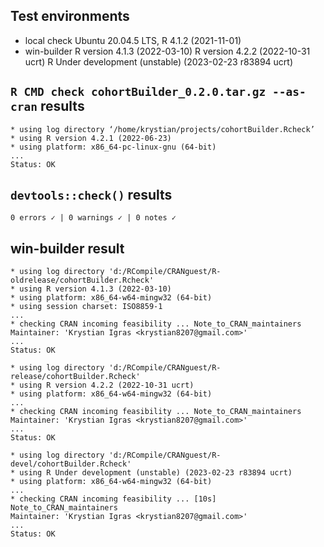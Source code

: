 ## Test environments
* local check
  Ubuntu 20.04.5 LTS, R 4.1.2 (2021-11-01)
* win-builder
  R version 4.1.3 (2022-03-10)
  R version 4.2.2 (2022-10-31 ucrt)
  R Under development (unstable) (2023-02-23 r83894 ucrt)

## `R CMD check cohortBuilder_0.2.0.tar.gz --as-cran` results

```
* using log directory ‘/home/krystian/projects/cohortBuilder.Rcheck’
* using R version 4.2.1 (2022-06-23)
* using platform: x86_64-pc-linux-gnu (64-bit)
...
Status: OK
```

## `devtools::check()` results

```
0 errors ✓ | 0 warnings ✓ | 0 notes ✓
```

## win-builder result

```
* using log directory 'd:/RCompile/CRANguest/R-oldrelease/cohortBuilder.Rcheck'
* using R version 4.1.3 (2022-03-10)
* using platform: x86_64-w64-mingw32 (64-bit)
* using session charset: ISO8859-1
...
* checking CRAN incoming feasibility ... Note_to_CRAN_maintainers
Maintainer: 'Krystian Igras <krystian8207@gmail.com>'
...
Status: OK
```

```
* using log directory 'd:/RCompile/CRANguest/R-release/cohortBuilder.Rcheck'
* using R version 4.2.2 (2022-10-31 ucrt)
* using platform: x86_64-w64-mingw32 (64-bit)
...
* checking CRAN incoming feasibility ... Note_to_CRAN_maintainers
Maintainer: 'Krystian Igras <krystian8207@gmail.com>'
...
Status: OK
```

```
* using log directory 'd:/RCompile/CRANguest/R-devel/cohortBuilder.Rcheck'
* using R Under development (unstable) (2023-02-23 r83894 ucrt)
* using platform: x86_64-w64-mingw32 (64-bit)
...
* checking CRAN incoming feasibility ... [10s] Note_to_CRAN_maintainers
Maintainer: 'Krystian Igras <krystian8207@gmail.com>'
...
Status: OK
```
